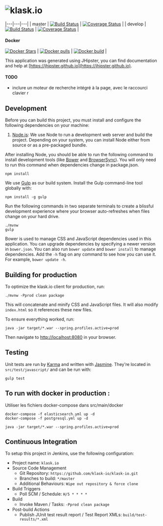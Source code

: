 # ![klask.io](https://raw.githubusercontent.com/klask-io/klask-io/master/src/main/webapp/content/images/logo-klask.png)

|---|---|---|
| master  | [![Build Status](https://img.shields.io/travis/klask-io/klask-io/master.svg?style=flat-square)](https://travis-ci.org/klask-io/klask-io)  | [![Coverage Status](https://img.shields.io/coveralls/klask-io/klask-io/master.svg?style=flat-square)](https://coveralls.io/github/klask-io/klask-io?branch=master) |
| develop  | [![Build Status](https://img.shields.io/travis/klask-io/klask-io/develop.svg?style=flat-square)](https://travis-ci.org/klask-io/klask-io)  | [![Coverage Status](https://img.shields.io/coveralls/klask-io/klask-io/develop.svg?style=flat-square)](https://coveralls.io/github/klask-io/klask-io?branch=develop) |

#### Docker
[![Docker Stars](https://img.shields.io/docker/stars/klask/klask-io.svg?style=flat-square)](https://hub.docker.com/r/klask/klask.io/) | [![Docker pulls](https://img.shields.io/docker/pulls/klask/klask-io.svg?style=flat-square)](https://hub.docker.com/r/klask/klask.io/) | [![Docker build](https://img.shields.io/docker/automated/klask/klask.io.svg?style=flat-square)](https://hub.docker.com/r/klask/klask.io/builds/) |


This application was generated using JHipster, you can find documentation and help at [https://jhipster.github.io](https://jhipster.github.io).
#### TODO
- inclure un moteur de recherche intégré à la page, avec le raccourci clavier r
## Development

Before you can build this project, you must install and configure the following dependencies on your machine:

1. [Node.js][]: We use Node to run a development web server and build the project.
   Depending on your system, you can install Node either from source or as a pre-packaged bundle.

After installing Node, you should be able to run the following command to install development tools (like
[Bower][] and [BrowserSync][]). You will only need to run this command when dependencies change in package.json.

    npm install

We use [Gulp][] as our build system. Install the Gulp command-line tool globally with:

    npm install -g gulp

Run the following commands in two separate terminals to create a blissful development experience where your browser
auto-refreshes when files change on your hard drive.

    ./mvnw
    gulp

Bower is used to manage CSS and JavaScript dependencies used in this application. You can upgrade dependencies by
specifying a newer version in `bower.json`. You can also run `bower update` and `bower install` to manage dependencies.
Add the `-h` flag on any command to see how you can use it. For example, `bower update -h`.


## Building for production

To optimize the klask.io client for production, run:

    ./mvnw -Pprod clean package

This will concatenate and minify CSS and JavaScript files. It will also modify `index.html` so it references
these new files.

To ensure everything worked, run:

    java -jar target/*.war --spring.profiles.active=prod

Then navigate to [http://localhost:8080](http://localhost:8080) in your browser.

## Testing

Unit tests are run by [Karma][] and written with [Jasmine][]. They're located in `src/test/javascript/` and can be run with:

    gulp test


## To run with docker in production :

Utiliser les fichiers docker-compose dans src/main/docker
    
    docker-compose -f elasticsearch.yml up -d
    docker-compose -f postgresql.yml up -d
    
    java -jar target/*.war --spring.profiles.active=prod




## Continuous Integration

To setup this project in Jenkins, use the following configuration:

* Project name: `klask.io`
* Source Code Management
    * Git Repository: `https://github.com/klask-io/klask-io.git`
    * Branches to build: `*/master`
    * Additional Behaviours: `Wipe out repository & force clone`
* Build Triggers
    * Poll SCM / Schedule: `H/5 * * * *`
* Build
    * Invoke Maven / Tasks: `-Pprod clean package`
* Post-build Actions
    * Publish JUnit test result report / Test Report XMLs: `build/test-results/*.xml`

[JHipster]: https://jhipster.github.io/
[Node.js]: https://nodejs.org/
[Bower]: http://bower.io/
[Gulp]: http://gulpjs.com/
[BrowserSync]: http://www.browsersync.io/
[Karma]: http://karma-runner.github.io/
[Jasmine]: http://jasmine.github.io/2.0/introduction.html
[Protractor]: https://angular.github.io/protractor/
